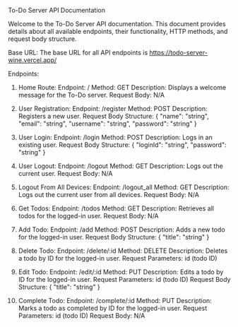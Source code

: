 To-Do Server API Documentation

Welcome to the To-Do Server API documentation. This document provides details about all available endpoints, their functionality, HTTP methods, and request body structure.

Base URL:
The base URL for all API endpoints is https://todo-server-wine.vercel.app/


Endpoints:

1. Home Route:
    Endpoint: /
    Method: GET
    Description: Displays a welcome message for the To-Do server.
    Request Body: N/A

2. User Registration:
    Endpoint: /register
    Method: POST
    Description: Registers a new user.
    Request Body Structure: {
        "name": "string",
        "email": "string",
        "username": "string",
        "password": "string"
    }

3. User Login:
    Endpoint: /login
    Method: POST
    Description: Logs in an existing user.
    Request Body Structure: {
        "loginId": "string",
        "password": "string"
    }

4. User Logout:
    Endpoint: /logout
    Method: GET
    Description: Logs out the current user.
    Request Body: N/A

5. Logout From All Devices:
    Endpoint: /logout_all
    Method: GET
    Description: Logs out the current user from all devices.
    Request Body: N/A

6. Get Todos:
    Endpoint: /todos
    Method: GET
    Description: Retrieves all todos for the logged-in user.
    Request Body: N/A

7. Add Todo:
    Endpoint: /add
    Method: POST
    Description: Adds a new todo for the logged-in user.
    Request Body Structure: {
        "title": "string"
    }

8. Delete Todo:
    Endpoint: /delete/:id
    Method: DELETE
    Description: Deletes a todo by ID for the logged-in user.
    Request Parameters: id (todo ID)

9. Edit Todo:
    Endpoint: /edit/:id
    Method: PUT
    Description: Edits a todo by ID for the logged-in user.
    Request Parameters: id (todo ID)
    Request Body Structure: {
        "title": "string"
    }

10. Complete Todo:
    Endpoint: /complete/:id
    Method: PUT
    Description: Marks a todo as completed by ID for the logged-in user.
    Request Parameters: id (todo ID)
    Request Body: N/A
